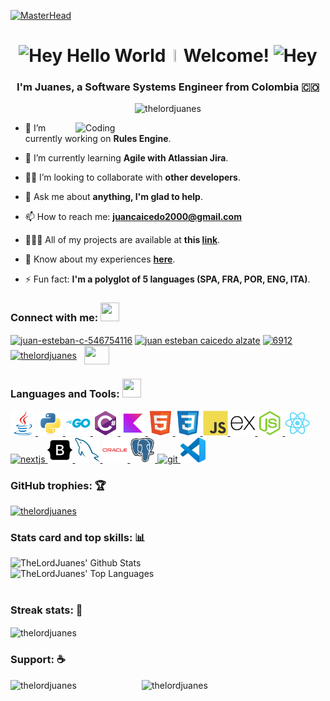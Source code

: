 [![MasterHead](https://www.jstips.co/assets/images/jstips-animation.gif)](https://rishavchanda.io)
<h1 align="center"><img src="https://raw.githubusercontent.com/MartinHeinz/MartinHeinz/master/wave.gif" alt="Hey" height="3%" width="3%"></img> Hello World <img src="https://github.com/TheDudeThatCode/TheDudeThatCode/blob/master/Assets/Earth.gif" height="3%" width="3%"> Welcome! <img src="https://raw.githubusercontent.com/MartinHeinz/MartinHeinz/master/wave.gif" alt="Hey" height="3%" width="3%"></img></h1>
<h3 align="center">I'm Juanes, a Software Systems Engineer from Colombia 🇨🇴</h3>
<p align="center"> <img src="https://komarev.com/ghpvc/?username=thelordjuanes&label=Profile%20views&color=0e75b6&style=flat" alt="thelordjuanes" /> </p>
<img align="right" alt="Coding" width="400" src="https://cdn.dribbble.com/users/926537/screenshots/4502924/python-2.gif">

- 🔭 I’m currently working on **Rules Engine**.

- 🌱 I’m currently learning **Agile with Atlassian Jira**.

- 🤝🏼 I’m looking to collaborate with **other developers**.

- 💬 Ask me about **anything, I'm glad to help**.

- 📫 How to reach me: **juancaicedo2000@gmail.com**

- 👨🏻‍💻 All of my projects are available at **this [link](https://github.com/TheLordJuanes?tab=repositories)**.

- 📄 Know about my experiences **[here](https://linkedin.com/in/juan-esteban-c-546754116)**.

- ⚡ Fun fact: **I'm a polyglot of 5 languages (SPA, FRA, POR, ENG, ITA)**.

<h3 align="left">Connect with me: <img src="https://cultofthepartyparrot.com/parrots/hd/laptop_parrot.gif" width="30" height="30"/> </h3>
<p align="left">
<a href="https://linkedin.com/in/juan-esteban-c-546754116" target="blank"><img align="center" src="https://raw.githubusercontent.com/rahuldkjain/github-profile-readme-generator/master/src/images/icons/Social/linked-in-alt.svg" alt="juan-esteban-c-546754116" height="30" width="40" /></a>
<a href="https://fb.com/juanesteban.caicedoalzate" target="blank"><img align="center" src="https://raw.githubusercontent.com/rahuldkjain/github-profile-readme-generator/master/src/images/icons/Social/facebook.svg" alt="juan esteban caicedo alzate" height="30" width="40" /></a>
<a href="https://discord.gg/#6912" target="blank"><img align="center" src="https://raw.githubusercontent.com/rahuldkjain/github-profile-readme-generator/master/src/images/icons/Social/discord.svg" alt="6912" height="30" width="40" /></a>
<a href="https://instagram.com/thelordjuanes" target="blank"><img align="center" src="https://raw.githubusercontent.com/rahuldkjain/github-profile-readme-generator/master/src/images/icons/Social/instagram.svg" alt="thelordjuanes" height="30" width="40" /></a> &nbsp;
<a href="mailto: juancaicedo2000@gmail.com"><img align="center" src="https://upload.wikimedia.org/wikipedia/commons/0/0b/Logo_Gmail_%282015-2020%29.svg" height="30" width="40" /></a>
</p>

<h3 align="left">Languages and Tools: <img src="https://media.giphy.com/media/WUlplcMpOCEmTGBtBW/giphy.gif" height="30" width="30"> </h3>
<p align="left"> <a href="https://www.java.com" target="_blank" rel="noreferrer"> <img src="https://raw.githubusercontent.com/devicons/devicon/master/icons/java/java-original.svg" alt="java" width="40" height="40"/> </a> <a href="https://www.python.org" target="_blank" rel="noreferrer"> <img src="https://raw.githubusercontent.com/devicons/devicon/master/icons/python/python-original.svg" alt="python" width="40" height="40"/> </a> <a href="https://golang.org" target="_blank" rel="noreferrer"> <img src="https://raw.githubusercontent.com/devicons/devicon/master/icons/go/go-original-wordmark.svg" alt="go" width="40" height="40"/> </a> <a href="https://kotlinlang.org" target="_blank"> <img src="https://raw.githubusercontent.com/devicons/devicon/master/icons/csharp/csharp-original.svg" alt="csharp" width="40" height="40"/> </a> <a href="https://kotlinlang.org" target="_blank"> <img src="https://raw.githubusercontent.com/devicons/devicon/master/icons/kotlin/kotlin-original.svg" alt="kotlin" width="40" height="40"/> </a> <a href="https://www.w3.org/html/" target="_blank" rel="noreferrer"> <img src="https://raw.githubusercontent.com/devicons/devicon/master/icons/html5/html5-original.svg" alt="html5" width="40" height="40"/> </a> <a href="https://www.w3schools.com/css/" target="_blank" rel="noreferrer"> <img src="https://raw.githubusercontent.com/devicons/devicon/master/icons/css3/css3-original.svg" alt="css3" width="40" height="40"/> </a> <a href="https://developer.mozilla.org/en-US/docs/Web/JavaScript" target="_blank" rel="noreferrer"> <img src="https://raw.githubusercontent.com/devicons/devicon/master/icons/javascript/javascript-original.svg" alt="javascript" width="40" height="40"/> </a> <a href="https://expressjs.com" target="_blank" rel="noreferrer"> <img src="https://raw.githubusercontent.com/devicons/devicon/master/icons/express/express-original.svg" alt="express" width="40" height="40"/> </a> <a href="https://nodejs.org" target="_blank" rel="noreferrer"> <img src="https://raw.githubusercontent.com/devicons/devicon/master/icons/nodejs/nodejs-original.svg" alt="nodejs" width="40" height="40"/> </a> </a> <a href="https://reactjs.org/" target="_blank" rel="noreferrer"> <img src="https://raw.githubusercontent.com/devicons/devicon/master/icons/react/react-original.svg" alt="react" width="40" height="40"/> </a> <a href="https://nextjs.org/" target="_blank" rel="noreferrer"> <img src="https://cdn.worldvectorlogo.com/logos/nextjs-2.svg" alt="nextjs" width="40" height="40"/> </a> <a href="https://getbootstrap.com" target="_blank" rel="noreferrer"> <img src="https://raw.githubusercontent.com/devicons/devicon/master/icons/bootstrap/bootstrap-plain.svg" alt="bootstrap" width="40" height="40"/> </a> <a href="https://www.mysql.com/" target="_blank" rel="noreferrer"> <img src="https://raw.githubusercontent.com/devicons/devicon/master/icons/mysql/mysql-original.svg" alt="mysql" width="40" height="40"/> </a> <a href="https://www.oracle.com/" target="_blank" rel="noreferrer"> <img src="https://raw.githubusercontent.com/devicons/devicon/master/icons/oracle/oracle-original.svg" alt="oracle" width="40" height="40"/> </a> <a href="https://www.postgresql.org" target="_blank" rel="noreferrer"> <img src="https://raw.githubusercontent.com/devicons/devicon/master/icons/postgresql/postgresql-original.svg" alt="postgresql" width="40" height="40"/> </a> <a href="https://git-scm.com/" target="_blank" rel="noreferrer"> <img src="https://www.vectorlogo.zone/logos/git-scm/git-scm-icon.svg" alt="git" width="40" height="40"/> </a> <a href="https://code.visualstudio.com/" target="_blank" rel="noreferrer"> <img src="https://raw.githubusercontent.com/devicons/devicon/master/icons/vscode/vscode-original.svg" alt="vscode" width="40" height="40"/> </a> </p>

<h3 align="left">GitHub trophies: 🏆</h3>
<p align="left"> <a href="https://github.com/ryo-ma/github-profile-trophy"><img src="https://github-profile-trophy.vercel.app/?username=thelordjuanes&theme=react" alt="thelordjuanes" /></a> </p>

<h3 align="left">Stats card and top skills: 📊</h3>
<img align="left" src="https://github-readme-stats-eight-theta.vercel.app/api?username=thelordjuanes&show_icons=true&theme=react&include_all_commits=true&count_private=true" alt="TheLordJuanes' Github Stats" width="60%" />

<img src="https://github-readme-stats-eight-theta.vercel.app/api/top-langs/?username=thelordjuanes&layout=compact&langs_count=8&theme=react" width="37%" alt="TheLordJuanes' Top Languages" /><br><br>

<h3 align="left">Streak stats: 🏁</h3>
<img align="center" src="https://github-readme-streak-stats.herokuapp.com/?user=thelordjuanes&theme=react" alt="thelordjuanes" />

<h3 align="left">Support: ☕</h3>
<p><a href="https://www.buymeacoffee.com/thelordjuanes"> <img align="left" src="https://cdn.buymeacoffee.com/buttons/v2/default-yellow.png" height="50" width="210" alt="thelordjuanes" /></a><a href="https://ko-fi.com/thelordjuanes"> <img align="left" src="https://cdn.ko-fi.com/cdn/kofi3.png?v=3" height="50" width="210" alt="thelordjuanes" /></a></p>
